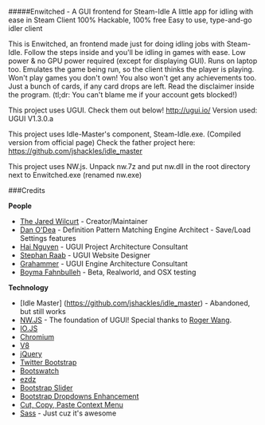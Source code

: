 #####Enwitched - A GUI frontend for Steam-Idle
A little app for idling with ease in Steam Client
100% Hackable, 100% free
Easy to use, type-and-go idler client

This is Enwitched, an frontend made just for doing idling jobs with Steam-Idle.
Follow the steps inside and you'll be idling in games with ease.
Low power & no GPU power required (except for displaying GUI). Runs on laptop too.
Emulates the game being run, so the client thinks the player is playing. Won't play games you don't own!
You also won't get any achievements too. Just a bunch of cards, if any card drops are left.
Read the disclaimer inside the program. (tl;dr: You can't blame me if your account gets blocked!)

This project uses UGUI. Check them out below!
http://ugui.io/
Version used: UGUI V1.3.0.a

This project uses Idle-Master's component, Steam-Idle.exe.
(Compiled version from official page)
Check the father project here: https://github.com/jshackles/idle_master

This project uses NW.js. Unpack nw.7z and put nw.dll in the root directory next to Enwitched.exe (renamed nw.exe)

###Credits

**People**
* [The Jared Wilcurt](http://github.com/TheJaredWilcurt) - Creator/Maintainer
* [Dan O'Dea](http://github.com/DanOdea) - Definition Pattern Matching Engine Architect - Save/Load Settings features
* [Hai Nguyen](http://github.com/hai5nguy) - UGUI Project Architecture Consultant
* [Stephan Raab](http://github.com/StephanRaab) - UGUI Website Designer
* [Grahammer](http://github.com/GWatt) - UGUI Engine Architecture Consultant
* [Boyma Fahnbulleh](http://github.com/boymanjor) - Beta, Realworld, and OSX testing

**Technology**
* [Idle Master] (https://github.com/jshackles/idle_master) - Abandoned, but still works
* [NW.JS](http://nwjs.io) - The foundation of UGUI! Special thanks to [Roger Wang](https://github.com/rogerwang).
 * [IO.JS](http://iojs.org)
 * [Chromium](http://www.chromium.org)
 * [V8](https://code.google.com/p/v8)
* [jQuery](http://jquery.com)
* [Twitter Bootstrap](http://getbootstrap.com)
* [Bootswatch](http://bootswatch.com)
* [ezdz](https://github.com/jaysalvat/ezdz)
* [Bootstrap Slider](http://seiyria.github.io/bootstrap-slider)
* [Bootstrap Dropdowns Enhancement](http://behigh.github.io/bootstrap_dropdowns_enhancement)
* [Cut, Copy, Paste Context Menu](https://github.com/b1rdex/nw-contextmenu)
* [Sass](http://sass-lang.com) - Just cuz it's awesome
